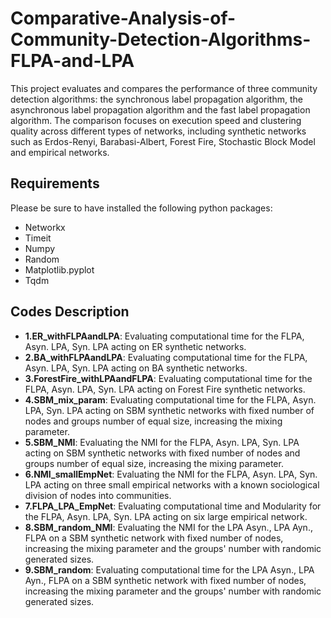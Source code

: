 # Comparative-Analysis-of-Community-Detection-Algorithms-FLPA-and-LPA
This project evaluates and compares the performance of three community detection algorithms: the synchronous label propagation algorithm, the asynchronous label propagation algorithm and the fast label propagation algorithm. The comparison focuses on execution speed and clustering quality across different types of networks, including synthetic networks such as Erdos-Renyi, Barabasi-Albert, Forest Fire, Stochastic Block Model and empirical networks.

## Requirements
Please be sure to have installed the following python packages:
- Networkx
- Timeit
- Numpy
- Random
- Matplotlib.pyplot
- Tqdm

## Codes Description
- **1.ER_withFLPAandLPA**: Evaluating computational time for the FLPA, Asyn. LPA, Syn. LPA acting on ER synthetic networks.
- **2.BA_withFLPAandLPA**: Evaluating computational time for the FLPA, Asyn. LPA, Syn. LPA acting on BA synthetic networks.
- **3.ForestFire_withLPAandFLPA**: Evaluating computational time for the FLPA, Asyn. LPA, Syn. LPA acting on Forest Fire synthetic networks.
- **4.SBM_mix_param**: Evaluating computational time for the FLPA, Asyn. LPA, Syn. LPA acting on SBM synthetic networks with fixed number of nodes and groups number of equal size, increasing the mixing parameter.
- **5.SBM_NMI**: Evaluating the NMI for the FLPA, Asyn. LPA, Syn. LPA acting on SBM synthetic networks with fixed number of nodes and groups number of equal size, increasing the mixing parameter.
- **6.NMI_smallEmpNet**: Evaluating the NMI for the FLPA, Asyn. LPA, Syn. LPA acting on three small empirical networks with a known sociological division of nodes into communities.
- **7.FLPA_LPA_EmpNet**: Evaluating computational time and Modularity for the FLPA, Asyn. LPA, Syn. LPA acting on six large empirical network.
- **8.SBM_random_NMI**: Evaluating the NMI for the LPA Asyn., LPA Ayn., FLPA on a SBM synthetic network with fixed number of nodes, increasing the mixing parameter and the groups' number with randomic generated sizes.
- **9.SBM_random**: Evaluating computational time for the LPA Asyn., LPA Ayn., FLPA on a SBM synthetic network with fixed number of nodes, increasing the mixing parameter and the groups' number with randomic generated sizes.

